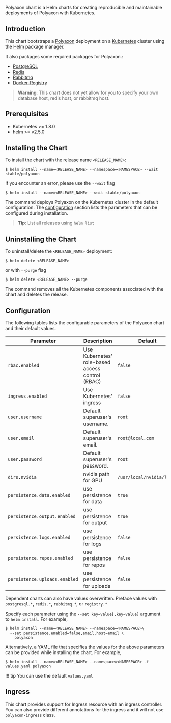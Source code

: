 Polyaxon chart is a Helm charts for creating reproducible and maintainable deployments of Polyaxon with Kubernetes.

## Introduction

This chart bootstraps a [Polyaxon](https://polyaxon.com) deployment on
a [Kubernetes](http://kubernetes.io) cluster using the [Helm](https://helm.sh) package manager.

It also packages some required packages for Polyaxon.:

 * [PostgreSQL](https://github.com/kubernetes/charts/tree/master/stable/postgresql)
 * [Redis](https://github.com/kubernetes/charts/tree/master/stable/redis)
 * [Rabbitmq](https://github.com/kubernetes/charts/tree/master/stable/rabbitmq)
 * [Docker-Registry](https://github.com/kubernetes/charts/tree/master/incubator/docker-registry)

> **Warning**: This chart does not yet allow for you to specify your own database host, redis host, or rabbitmq host.

## Prerequisites

- Kubernetes >= 1.8.0
- helm >= v2.5.0

## Installing the Chart

To install the chart with the release name `<RELEASE_NAME>`:

```console
$ helm install --name=<RELEASE_NAME> --namespace=<NAMESPACE> --wait stable/polyaxon
```

If you encounter an error, please use the `--wait` flag

```console
$ helm install --name=<RELEASE_NAME> --wait stable/polyaxon
```

The command deploys Polyaxon on the Kubernetes cluster in the default configuration.
The [configuration](#configuration) section lists the parameters that can be configured during installation.

> **Tip**: List all releases using `helm list`

## Uninstalling the Chart

To uninstall/delete the `<RELEASE_NAME>` deployment:

```console
$ helm delete <RELEASE_NAME>
```

or with `--purge` flag

```console
$ helm delete <RELEASE_NAME> --purge
```

The command removes all the Kubernetes components associated with the chart and deletes the release.

## Configuration

The following tables lists the configurable parameters of the Polyaxon chart and their default values.

| Parameter                       | Description                                                                    | Default
| --------------------------------| -------------------------------------------------------------------------------| ----------------------------------------------------------
| `rbac.enabled`                  | Use Kubernetes' role-based access control (RBAC)                               | `false`
| `ingress.enabled`               | Use Kubernetes' ingress                                                        | `false`
| `user.username`                 | Default superuser's username.                                                  | `root`
| `user.email`                    | Default superuser's email.                                                     | `root@local.com`
| `user.password`                 | Default superuser's password.                                                  | `root`
| `dirs.nvidia`                   | nvidia path for GPU                                                            | `/usr/local/nvidia/lib64`
| `persistence.data.enabled`      | use persistence for data                                                       | `true`
| `persistence.output.enabled`    | use persistence for output                                                     | `true`
| `persistence.logs.enabled`      | use persistence for logs                                                       | `false`
| `persistence.repos.enabled`     | use persistence for repos                                                      | `false`
| `persistence.uploads.enabled`   | use persistence for uploads                                                    | `false`


Dependent charts can also have values overwritten. Preface values with `postgresql.*`, `redis.*`, `rabbitmq.*`, or `registry.*`

Specify each parameter using the `--set key=value[,key=value]` argument to `helm install`. For example,

```console
$ helm install --name=<RELEASE_NAME> --namespace=<NAMESPACE>\
  --set persistence.enabled=false,email.host=email \
    polyaxon
```

Alternatively, a YAML file that specifies the values for the above parameters can be provided while installing the chart. For example,

```console
$ helm install --name=<RELEASE_NAME> --namespace=<NAMESPACE> -f values.yaml polyaxon
```

!!! tip
    You can use the default `values.yaml`

## Ingress

This chart provides support for Ingress resource with an ingress controller.
You can also provide different annotations for the ingress and it will not use `polyaxon-ingress` class.
